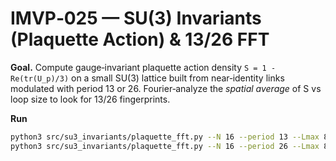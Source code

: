 
# IMVP‑025 — SU(3) Invariants (Plaquette Action) & 13/26 FFT

**Goal.** Compute gauge‑invariant plaquette action density `S = 1 - Re(tr(U_p)/3)`
on a small SU(3) lattice built from near‑identity links modulated with period 13 or 26.
Fourier‑analyze the *spatial average* of S vs loop size to look for 13/26 fingerprints.

**Run**
```bash
python3 src/su3_invariants/plaquette_fft.py --N 16 --period 13 --Lmax 8
python3 src/su3_invariants/plaquette_fft.py --N 16 --period 26 --Lmax 8
```
